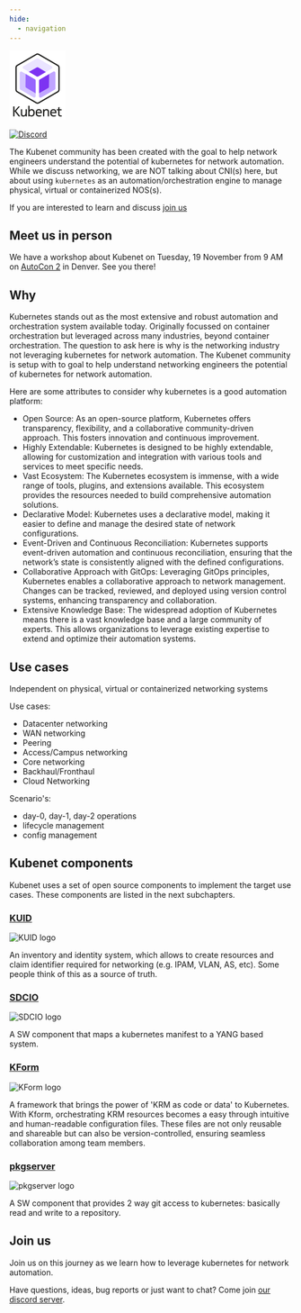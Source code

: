 ```yaml
---
hide:
  - navigation
---
```

![Kubenet logo](assets/logos/Kubenet-logo-transparent-withname-100x123.png)

[![Discord](https://img.shields.io/discord/860500297297821756?style=flat-square&label=discord&logo=discord&color=00c9ff&labelColor=bec8d2)](https://discord.gg/fH35bmcTU9)

The Kubenet community has been created with the goal to help network engineers understand the potential of kubernetes for network automation. While we discuss networking, we are NOT talking about CNI(s) here, but about using `kubernetes` as an automation/orchestration engine to manage physical, virtual or containerized NOS(s).

If you are interested to learn and discuss [join us](https://discord.gg/fH35bmcTU9)

## Meet us in person

We have a workshop about Kubenet on Tuesday, 19 November from 9 AM on [AutoCon 2](https://networkautomation.forum/autocon2)
in Denver. See you there!

## Why

Kubernetes stands out as the most extensive and robust automation and orchestration system available today. Originally focussed on container orchestration but leveraged across many industries, beyond container orchestration. The question to ask here is why is the networking industry not leveraging kubernetes for network automation. The Kubenet community is setup with to goal to help understand networking engineers the potential of kubernetes for network automation.

Here are some attributes to consider why kubernetes is a good automation platform:

- Open Source: As an open-source platform, Kubernetes offers transparency, flexibility, and a collaborative community-driven approach. This fosters innovation and continuous improvement.
- Highly Extendable: Kubernetes is designed to be highly extendable, allowing for customization and integration with various tools and services to meet specific needs.
- Vast Ecosystem: The Kubernetes ecosystem is immense, with a wide range of tools, plugins, and extensions available. This ecosystem provides the resources needed to build comprehensive automation solutions.
- Declarative Model: Kubernetes uses a declarative model, making it easier to define and manage the desired state of network configurations.
- Event-Driven and Continuous Reconciliation: Kubernetes supports event-driven automation and continuous reconciliation, ensuring that the network’s state is consistently aligned with the defined configurations.
- Collaborative Approach with GitOps: Leveraging GitOps principles, Kubernetes enables a collaborative approach to network management. Changes can be tracked, reviewed, and deployed using version control systems, enhancing transparency and collaboration.
- Extensive Knowledge Base: The widespread adoption of Kubernetes means there is a vast knowledge base and a large community of experts. This allows organizations to leverage existing expertise to extend and optimize their automation systems.


## Use cases

Independent on physical, virtual or containerized networking systems

Use cases:

- Datacenter networking
- WAN networking
- Peering
- Access/Campus networking
- Core networking
- Backhaul/Fronthaul
- Cloud Networking

Scenario's: 

- day-0, day-1, day-2 operations
- lifecycle management
- config management

## Kubenet components

Kubenet uses a set of open source components to implement the target use cases. These components are listed in the next
subchapters. 

### [KUID](https://kuidio.github.io/docs/)

![KUID logo](https://kuidio.github.io/docs/assets/logos/KUID-logo-100x123.png)

An inventory and identity system, which allows to create resources and claim identifier required for networking (e.g. IPAM, VLAN, AS, etc). Some people think of this as a source of truth.

### [SDCIO](https://docs.sdcio.dev/)

![SDCIO logo](https://docs.sdcio.dev/assets/logos/SDC-transparent-noname-100x100.png)

A SW component that maps a kubernetes manifest to a YANG based system.

### [KForm](https://docs.kform.dev/)

![KForm logo](https://docs.kform.dev/assets/logos/Kform-transparent-withname-100x123.png)

 A framework that brings the power of 'KRM as code or data' to Kubernetes. With Kform, orchestrating KRM resources becomes a easy through intuitive and human-readable configuration files. These files are not only reusable and shareable but can also be version-controlled, ensuring seamless collaboration among team members.

### [pkgserver](https://docs.pkgserver.dev/)

![pkgserver logo](https://docs.pkgserver.dev/assets/logos/Pkgserver-logo-100x123.png)

A SW component that provides 2 way git access to kubernetes: basically read and write to a repository.


## Join us

Join us on this journey as we learn how to leverage kubernetes for network automation.

Have questions, ideas, bug reports or just want to chat? Come join [our discord server](https://discord.gg/fH35bmcTU9).

<script type="text/javascript" src="https://viewer.diagrams.net/js/viewer-static.min.js" async></script>

[KRM]: https://github.com/kubernetes/design-proposals-archive/blob/main/architecture/resource-management.md
[GITOPS]: https://opengitops.dev
[YAML]: https://en.wikipedia.org/wiki/YAML
[srlinux]: https://learn.srlinux.dev